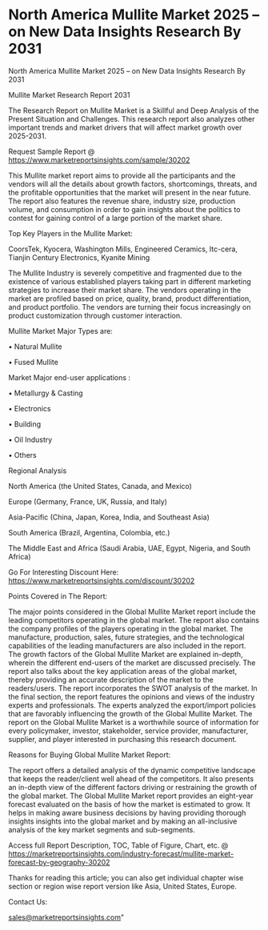 # North America Mullite Market 2025 – on New Data Insights Research By 2031
North America Mullite Market 2025 – on New Data Insights Research By 2031

Mullite Market Research Report 2031

The Research Report on Mullite Market is a Skillful and Deep Analysis of the Present Situation and Challenges. This research report also analyzes other important trends and market drivers that will affect market growth over 2025-2031.

Request Sample Report @ https://www.marketreportsinsights.com/sample/30202

This Mullite market report aims to provide all the participants and the vendors will all the details about growth factors, shortcomings, threats, and the profitable opportunities that the market will present in the near future. The report also features the revenue share, industry size, production volume, and consumption in order to gain insights about the politics to contest for gaining control of a large portion of the market share.

Top Key Players in the Mullite Market:

CoorsTek, Kyocera, Washington Mills, Engineered Ceramics, Itc-cera, Tianjin Century Electronics, Kyanite Mining

The Mullite Industry is severely competitive and fragmented due to the existence of various established players taking part in different marketing strategies to increase their market share. The vendors operating in the market are profiled based on price, quality, brand, product differentiation, and product portfolio. The vendors are turning their focus increasingly on product customization through customer interaction.

Mullite Market Major Types are:

• Natural Mullite

• Fused Mullite

Market Major end-user applications :

• Metallurgy & Casting

• Electronics

• Building

• Oil Industry

• Others

Regional Analysis

North America (the United States, Canada, and Mexico)

Europe (Germany, France, UK, Russia, and Italy)

Asia-Pacific (China, Japan, Korea, India, and Southeast Asia)

South America (Brazil, Argentina, Colombia, etc.)

The Middle East and Africa (Saudi Arabia, UAE, Egypt, Nigeria, and South Africa)

Go For Interesting Discount Here: https://www.marketreportsinsights.com/discount/30202

Points Covered in The Report:

The major points considered in the Global Mullite Market report include the leading competitors operating in the global market.
The report also contains the company profiles of the players operating in the global market.
The manufacture, production, sales, future strategies, and the technological capabilities of the leading manufacturers are also included in the report.
The growth factors of the Global Mullite Market are explained in-depth, wherein the different end-users of the market are discussed precisely.
The report also talks about the key application areas of the global market, thereby providing an accurate description of the market to the readers/users.
The report incorporates the SWOT analysis of the market. In the final section, the report features the opinions and views of the industry experts and professionals. The experts analyzed the export/import policies that are favorably influencing the growth of the Global Mullite Market.
The report on the Global Mullite Market is a worthwhile source of information for every policymaker, investor, stakeholder, service provider, manufacturer, supplier, and player interested in purchasing this research document.

Reasons for Buying Global Mullite Market Report:

The report offers a detailed analysis of the dynamic competitive landscape that keeps the reader/client well ahead of the competitors.
It also presents an in-depth view of the different factors driving or restraining the growth of the global market.
The Global Mullite Market report provides an eight-year forecast evaluated on the basis of how the market is estimated to grow.
It helps in making aware business decisions by having providing thorough insights insights into the global market and by making an all-inclusive analysis of the key market segments and sub-segments.

Access full Report Description, TOC, Table of Figure, Chart, etc. @ https://marketreportsinsights.com/industry-forecast/mullite-market-forecast-by-geography-30202

Thanks for reading this article; you can also get individual chapter wise section or region wise report version like Asia, United States, Europe.

Contact Us:

sales@marketreportsinsights.com"
